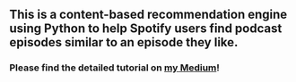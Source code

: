## This is a content-based recommendation engine using Python to help Spotify users find podcast episodes similar to an episode they like.

### Please find the detailed tutorial on [my Medium](https://medium.com/web-mining-is688-spring-2021/assignment-3-7063194669c0)!
